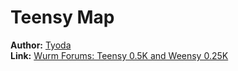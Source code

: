 # Teensy Map

**Author:** [Tyoda](https://forum.wurmonline.com/index.php?/profile/77711-tyoda/)<br/>
**Link:** [Wurm Forums: Teensy 0.5K and Weensy 0.25K](https://forum.wurmonline.com/index.php?/topic/198228-teensy-05k-and-weensy-025k/)